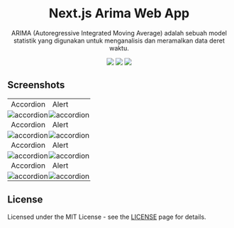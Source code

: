<a id="readme-top"></a>

<br />
<div align="center">
  <h1 align="center">Next.js Arima Web App</h1>
  <p align="center">
    ARIMA (Autoregressive Integrated Moving Average) adalah sebuah model statistik yang digunakan untuk menganalisis dan meramalkan data deret waktu.
  </p>

  <a href="https://github.com/azizvector"><img src="https://img.shields.io/badge/github-%23000?style=for-the-badge&logo=github&logoColor=white"/></a>
  <a href="https://www.instagram.com/aziz_vector"><img src="https://img.shields.io/badge/Instagram-%23fe4164?style=for-the-badge&logo=instagram&logoColor=white"/></a>
  <a href="https://www.linkedin.com/in/abdul-aziz-b374541bb"><img src="https://img.shields.io/badge/LinkedIn-%231e4e81?style=for-the-badge&logo=linkedin&logoColor=white"/></a>
</div>

## Screenshots

<table>
  <tr>
    <td width="50%">Accordion</td>
    <td width="50%">Alert</td>
  </tr>
  <tr>
    <td width="50%" style="padding: 0;">
      <img alt="accordion" src="https://placehold.co/600x400?text=Your+Screenshot+here">
    </td>
    <td width="50%" style="padding: 0;">
     <img alt="accordion" src="https://placehold.co/600x400?text=Your+Screenshot+here">
    </td>
  </tr>
  <tr>
    <td width="50%">Accordion</td>
    <td width="50%">Alert</td>
  </tr>
  <tr>
    <td width="50%" style="padding: 0;">
      <img alt="accordion" src="https://placehold.co/600x400?text=Your+Screenshot+here">
    </td>
    <td width="50%" style="padding: 0;">
     <img alt="accordion" src="https://placehold.co/600x400?text=Your+Screenshot+here">
    </td>
  </tr>
  <tr>
    <td width="50%">Accordion</td>
    <td width="50%">Alert</td>
  </tr>
  <tr>
    <td width="50%" style="padding: 0;">
      <img alt="accordion" src="https://placehold.co/600x400?text=Your+Screenshot+here">
    </td>
    <td width="50%" style="padding: 0;">
     <img alt="accordion" src="https://placehold.co/600x400?text=Your+Screenshot+here">
    </td>
  </tr>
  <tr>
    <td width="50%">Accordion</td>
    <td width="50%">Alert</td>
  </tr>
  <tr>
    <td width="50%" style="padding: 0;">
      <img alt="accordion" src="https://placehold.co/600x400?text=Your+Screenshot+here">
    </td>
    <td width="50%" style="padding: 0;">
     <img alt="accordion" src="https://placehold.co/600x400?text=Your+Screenshot+here">
    </td>
  </tr>
</table>

## License

Licensed under the MIT License - see the [LICENSE](https://opensource.org/licenses/MIT) page for details.
